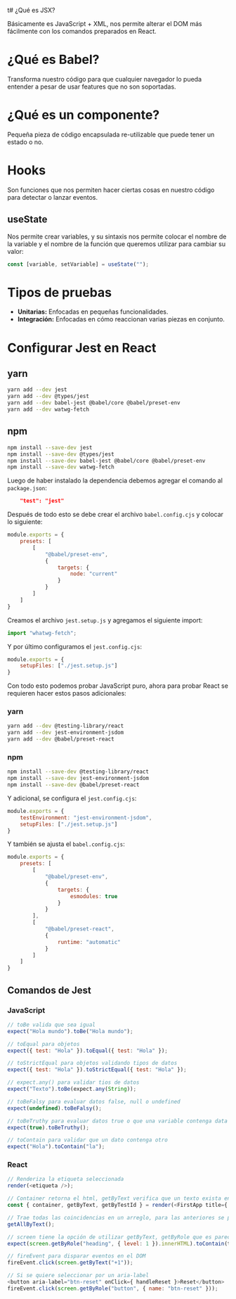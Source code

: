 t# ¿Qué es JSX?

Básicamente es JavaScript + XML, nos permite alterar el DOM más fácilmente con los comandos preparados en React.


# ¿Qué es Babel?

Transforma nuestro código para que cualquier navegador lo pueda entender a pesar de usar features que no son soportadas.


# ¿Qué es un componente?

Pequeña pieza de código encapsulada re-utilizable que puede tener un estado o no.


# Hooks

Son funciones que nos permiten hacer ciertas cosas en nuestro código para detectar o lanzar eventos.


## useState

Nos permite crear variables, y su sintaxis nos permite colocar el nombre de la variable y el nombre de la función que queremos utilizar para cambiar su valor:

```javascript
const [variable, setVariable] = useState("");
```


# Tipos de pruebas

- **Unitarias:** Enfocadas en pequeñas funcionalidades.
- **Integración:** Enfocadas en cómo reaccionan varias piezas en conjunto.


# Configurar Jest en React

## yarn

```bash
yarn add --dev jest
yarn add --dev @types/jest
yarn add --dev babel-jest @babel/core @babel/preset-env
yarn add --dev watwg-fetch
```


## npm

```bash
npm install --save-dev jest
npm install --save-dev @types/jest
npm install --save-dev babel-jest @babel/core @babel/preset-env
npm install --save-dev watwg-fetch
```

Luego de haber instalado la dependencia debemos agregar el comando al `package.json`:

```json
    "test": "jest"
```

Después de todo esto se debe crear el archivo `babel.config.cjs` y colocar lo siguiente:

```javascript
module.exports = {
    presets: [
        [
            "@babel/preset-env",
            {
                targets: {
                    node: "current"
                }
            }
        ]
    ]
}
```

Creamos el archivo `jest.setup.js` y agregamos el siguiente import:

```javascript
import "whatwg-fetch";
```

Y por último configuramos el `jest.config.cjs`:

```javascript
module.exports = {
    setupFiles: ["./jest.setup.js"]
}
```

Con todo esto podemos probar JavaScript puro, ahora para probar React se requieren hacer estos pasos adicionales:

### yarn
```bash
yarn add --dev @testing-library/react
yarn add --dev jest-environment-jsdom
yarn add --dev @babel/preset-react
```

### npm
```bash
npm install --save-dev @testing-library/react
npm install --save-dev jest-environment-jsdom
npm install --save-dev @babel/preset-react
```

Y adicional, se configura el `jest.config.cjs`:

```javascript
module.exports = {
    testEnvironment: "jest-environment-jsdom",
    setupFiles: ["./jest.setup.js"]
}
```

Y también se ajusta el `babel.config.cjs`:

```javascript
module.exports = {
    presets: [
        [
            "@babel/preset-env",
            {
                targets: {
                    esmodules: true
                }
            }
        ],
        [
            "@babel/preset-react",
            {
                runtime: "automatic"
            }
        ]
    ]
}
```


## Comandos de Jest

### JavaScript
```javascript
// toBe valida que sea igual
expect("Hola mundo").toBe("Hola mundo");

// toEqual para objetos
expect({ test: "Hola" }).toEqual({ test: "Hola" });

// toStrictEqual para objetos validando tipos de datos
expect({ test: "Hola" }).toStrictEqual({ test: "Hola" });

// expect.any() para validar tios de datos
expect("Texto").toBe(expect.any(String));

// toBeFalsy para evaluar datos false, null o undefined
expect(undefined).toBeFalsy();

// toBeTruthy para evaluar datos true o que una variable contenga data
expect(true).toBeTruthy();

// toContain para validar que un dato contenga otro
expect("Hola").toContain("la");
```

### React
```javascript
// Renderiza la etiqueta seleccionada
render(<etiqueta />);

// Container retorna el html, getByText verifica que un texto exista en el elemento, y getByTestId permite obtener elementos html por el atributo data-testid
const { container, getByText, getByTestId } = render(<FirstApp title={ title } />);

// Trae todas las coincidencias en un arreglo, para las anteriores se puede usar lo mismo, sól ose debe cambiar el getBy por getAllBy
getAllByText();

// screen tiene la opción de utilizar getByText, getByRole que es parecido al querySelector
expect(screen.getByRole("heading", { level: 1 }).innerHTML).toContain(title);

// fireEvent para disparar eventos en el DOM
fireEvent.click(screen.getByText("+1"));

// Si se quiere seleccionar por un aria-label
<button aria-label="btn-reset" onClick={ handleReset }>Reset</button>
fireEvent.click(screen.getByRole("button", { name: "btn-reset" }));
```